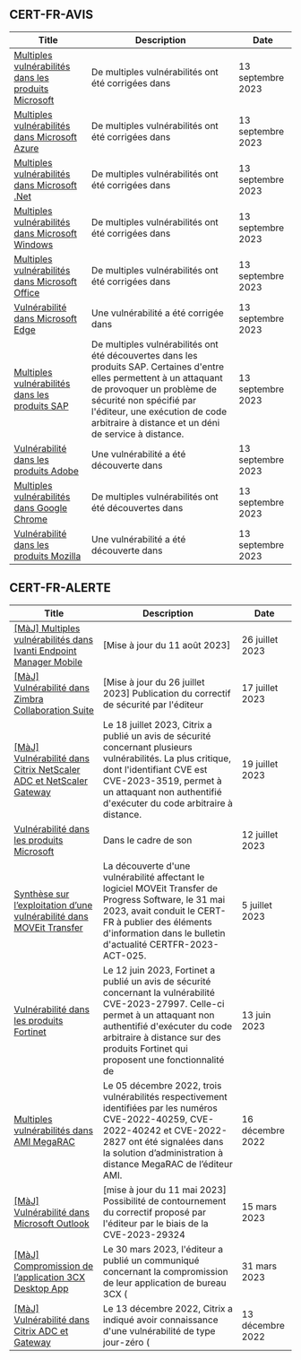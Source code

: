 
## CERT-FR-AVIS
|Title|Description|Date|
|---|---|---|
| [Multiples vulnérabilités dans les produits Microsoft](https://www.cert.ssi.gouv.fr/avis/CERTFR-2023-AVI-0743/) | De multiples vulnérabilités ont été corrigées dans  | 13 septembre 2023 |
| [Multiples vulnérabilités dans Microsoft Azure](https://www.cert.ssi.gouv.fr/avis/CERTFR-2023-AVI-0742/) | De multiples vulnérabilités ont été corrigées dans  | 13 septembre 2023 |
| [Multiples vulnérabilités dans Microsoft .Net](https://www.cert.ssi.gouv.fr/avis/CERTFR-2023-AVI-0741/) | De multiples vulnérabilités ont été corrigées dans  | 13 septembre 2023 |
| [Multiples vulnérabilités dans Microsoft Windows](https://www.cert.ssi.gouv.fr/avis/CERTFR-2023-AVI-0740/) | De multiples vulnérabilités ont été corrigées dans  | 13 septembre 2023 |
| [Multiples vulnérabilités dans Microsoft Office](https://www.cert.ssi.gouv.fr/avis/CERTFR-2023-AVI-0739/) | De multiples vulnérabilités ont été corrigées dans  | 13 septembre 2023 |
| [Vulnérabilité dans Microsoft Edge](https://www.cert.ssi.gouv.fr/avis/CERTFR-2023-AVI-0738/) | Une vulnérabilité a été corrigée dans  | 13 septembre 2023 |
| [Multiples vulnérabilités dans les produits SAP](https://www.cert.ssi.gouv.fr/avis/CERTFR-2023-AVI-0737/) | De multiples vulnérabilités ont été découvertes dans les produits SAP. Certaines d'entre elles permettent à un attaquant de provoquer un problème de sécurité non spécifié par l'éditeur, une exécution de code arbitraire à distance et un déni de service à distance. | 13 septembre 2023 |
| [Vulnérabilité dans les produits Adobe](https://www.cert.ssi.gouv.fr/avis/CERTFR-2023-AVI-0736/) | Une vulnérabilité a été découverte dans  | 13 septembre 2023 |
| [Multiples vulnérabilités dans Google Chrome](https://www.cert.ssi.gouv.fr/avis/CERTFR-2023-AVI-0735/) | De multiples vulnérabilités ont été découvertes dans  | 13 septembre 2023 |
| [Vulnérabilité dans les produits Mozilla](https://www.cert.ssi.gouv.fr/avis/CERTFR-2023-AVI-0734/) | Une vulnérabilité a été découverte dans  | 13 septembre 2023 |
## CERT-FR-ALERTE
|Title|Description|Date|
|---|---|---|
| [[MàJ] Multiples vulnérabilités dans Ivanti Endpoint Manager Mobile](https://www.cert.ssi.gouv.fr/alerte/CERTFR-2023-ALE-009/) | [Mise à jour du 11 août 2023]  | 26 juillet 2023 |
| [[MàJ] Vulnérabilité dans Zimbra Collaboration Suite](https://www.cert.ssi.gouv.fr/alerte/CERTFR-2023-ALE-007/) | [Mise à jour du 26 juillet 2023] Publication du correctif de sécurité par l'éditeur | 17 juillet 2023 |
| [[MàJ] Vulnérabilité dans Citrix NetScaler ADC et NetScaler Gateway](https://www.cert.ssi.gouv.fr/alerte/CERTFR-2023-ALE-008/) | Le 18 juillet 2023, Citrix a publié un avis de sécurité concernant plusieurs vulnérabilités. La plus critique, dont l'identifiant CVE est CVE-2023-3519, permet à un attaquant non authentifié d'exécuter du code arbitraire à distance. | 19 juillet 2023 |
| [Vulnérabilité dans les produits Microsoft](https://www.cert.ssi.gouv.fr/alerte/CERTFR-2023-ALE-006/) | Dans le cadre de son  | 12 juillet 2023 |
| [Synthèse sur l’exploitation d’une vulnérabilité dans MOVEit Transfer](https://www.cert.ssi.gouv.fr/alerte/CERTFR-2023-ALE-005/) | La découverte d'une vulnérabilité affectant le logiciel MOVEit Transfer de Progress Software, le 31 mai 2023, avait conduit le CERT-FR à publier des éléments d'information dans le bulletin d'actualité CERTFR-2023-ACT-025. | 5 juillet 2023 |
| [Vulnérabilité dans les produits Fortinet](https://www.cert.ssi.gouv.fr/alerte/CERTFR-2023-ALE-004/) | Le 12 juin 2023, Fortinet a publié un avis de sécurité concernant la vulnérabilité CVE-2023-27997. Celle-ci permet à un attaquant non authentifié d'exécuter du code arbitraire à distance sur des produits Fortinet qui proposent une fonctionnalité de  | 13 juin 2023 |
| [Multiples vulnérabilités dans AMI MegaRAC](https://www.cert.ssi.gouv.fr/alerte/CERTFR-2022-ALE-014/) | Le 05 décembre 2022, trois vulnérabilités respectivement identifiées par les numéros CVE-2022-40259, CVE-2022-40242 et CVE-2022-2827 ont été signalées dans la solution d’administration à distance MegaRAC de l’éditeur AMI. | 16 décembre 2022 |
| [[MàJ] Vulnérabilité dans Microsoft Outlook](https://www.cert.ssi.gouv.fr/alerte/CERTFR-2023-ALE-002/) | [mise à jour du 11 mai 2023] Possibilité de contournement du correctif proposé par l'éditeur par le biais de la CVE-2023-29324 | 15 mars 2023 |
| [[MàJ] Compromission de l’application 3CX Desktop App](https://www.cert.ssi.gouv.fr/alerte/CERTFR-2023-ALE-003/) | Le 30 mars 2023, l'éditeur a publié un communiqué concernant la compromission de leur application de bureau 3CX ( | 31 mars 2023 |
| [[MàJ] Vulnérabilité dans Citrix ADC et Gateway](https://www.cert.ssi.gouv.fr/alerte/CERTFR-2022-ALE-013/) | Le 13 décembre 2022, Citrix a indiqué avoir connaissance d'une vulnérabilité de type jour-zéro ( | 13 décembre 2022 |
